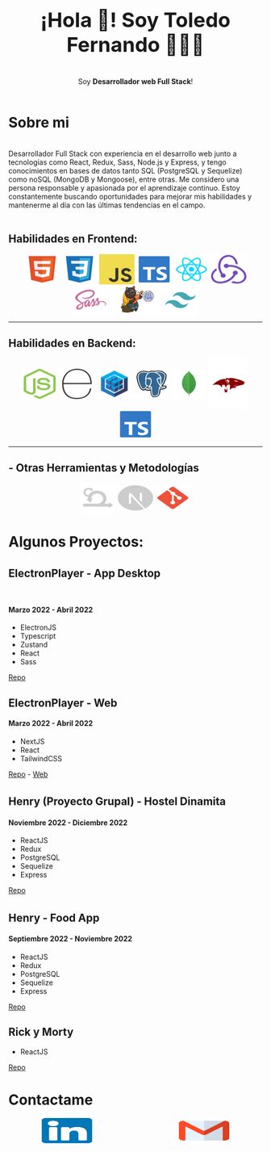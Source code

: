 <!-- ![alt text](https://firebasestorage.googleapis.com/v0/b/imgs-b915c.appspot.com/o/hello-world-3152076527.jpg?alt=media&token=164a099a-c390-4d16-9887-84062a72b4a9) -->

<p align="center" width="300">
    <h3 align="center" style="font-size: 40px;">¡Hola 👋! Soy Toledo Fernando 👨🏻‍💻</h3>
</p>
    <p align="center">Soy <strong>Desarrollador web Full Stack</strong>! <br /><br /></p>

# **Sobre mi**

<p>
<br/>
Desarrollador Full Stack con experiencia en el desarrollo web junto a tecnologias como React, Redux, Sass, Node.js y Express, y tengo conocimientos en bases de datos tanto SQL (PostgreSQL y Sequelize) como noSQL (MongoDB y Mongoose), entre otras. Me considero una persona responsable y apasionada por el aprendizaje continuo. Estoy constantemente buscando oportunidades para mejorar mis habilidades y mantenerme al día con las últimas tendencias en el campo.
<br/><br/>
</p>

## **Habilidades en Frontend:**

<p align="center">
  <img align="center" src="./svg/html-svgrepo-com.svg" alt="html" height="60px" width="70" />
  <img align="center" src="./svg/css-svgrepo-com.svg" alt="html" height="60px" width="70" />
  <img align="center" src="./svg/js-svgrepo-com.svg" alt="html" height="60px" width="70" />
  <img align="center" src="./svg/typescript.svg" alt="html" height="60px" width="70" />
  <img align="center" src="./svg/reactjs-svgrepo-com.svg" alt="html" height="60px" width="70" />
  <img align="center" src="./svg/redux-svgrepo-com.svg" alt="html" height="60px" width="70" />
  <img align="center" src="./svg/sass.svg" alt="html" height="60px" width="70" />
  <img align="center" src="./svg/zustandLogo.png" alt="html" height="60px" width="100" />
  <img align="center" src="./svg/tailwind-svgrepo-com.svg" alt="html" height="60px" width="70" />
</p>

---

## **Habilidades en Backend:**

<p align="center">
  <img align="center" src="./svg/nodejs-icon-logo-svgrepo-com.svg" alt="html" height="60px" width="70" />
  <img align="center" src="./svg/express-svgrepo-com.svg" alt="html" height="60px" width="70" />
  <img align="center" src="./svg/sequelize-svgrepo-com.svg" alt="html" height="60px" width="70" />
  <img align="center" src="./svg/pgsql-svgrepo-com.svg" alt="html" height="60px" width="70" />
  <img align="center" src="./svg/mongodb.svg" alt="html" height="60px" width="70" />
  <img align="center" src="./svg/mogoose-logo.webp" alt="html" height="100px" width="80" />
  <img align="center" src="./svg/typescript.svg" alt="html" height="60px" width="70" />
</p>

---

## - Otras Herramientas y Metodologías

<p align="center">
  <img align="center" src="./svg/scrum.svg" alt="html" height="60px" width="70" />
  <img align="center" src="./svg/nextjs-fill-svgrepo-com.svg" alt="html" height="50px" width="70" /> 
  <img align="center" src="./svg/git-svgrepo-com.svg" alt="html" height="50px" width="70" /> 
</p>

# **Algunos Proyectos:**

## ElectronPlayer - App Desktopㅤㅤㅤㅤㅤㅤㅤㅤㅤㅤㅤㅤㅤㅤㅤㅤㅤㅤㅤㅤㅤㅤㅤㅤㅤㅤㅤ

#### Marzo 2022 - Abril 2022

- ElectronJS
- Typescript
- Zustand
- React
- Sass

[Repo](https://github.com/ToledoFernando/newElectronPlayer)

## ElectronPlayer - Web

#### Marzo 2022 - Abril 2022

- NextJS
- React
- TailwindCSS

[Repo](https://github.com/ToledoFernando/electronplayerpage2) - [Web](https://electronplayer.online/)

## Henry (Proyecto Grupal) - Hostel Dinamita ㅤ

#### Noviembre 2022 - Diciembre 2022

- ReactJS
- Redux
- PostgreSQL
- Sequelize
- Express

[Repo](https://github.com/kripto-c/HostelProject)

## Henry - Food App ㅤㅤㅤㅤㅤㅤㅤㅤㅤㅤㅤㅤㅤㅤㅤ

#### Septiembre 2022 - Noviembre 2022

- ReactJS
- Redux
- PostgreSQL
- Sequelize
- Express

[Repo](https://github.com/ToledoFernando/HenryFood)

## Rick y Morty

- ReactJS

[Repo](https://github.com/ToledoFernando/Rick-y-Morty_Prueba)

# Contactame

<p align="center">
<a href='https://www.linkedin.com/in/toledo-fernando-266612245/'><img width='20%' height="50" src=./svg/linkedin-svgrepo-com.svg><a>ㅤㅤㅤㅤㅤㅤㅤㅤㅤㅤㅤㅤㅤ
<a href='https://mail.google.com/mail/u/0/?fs=1&to=toledof764@gmail.com&tf=cm'><img width='20%' height="50" src=./svg/gmail-svgrepo-com.svg/></a>
</p>
